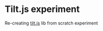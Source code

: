 # Tilt.js experiment
Re-creating [tilt.js](https://github.com/micku7zu/vanilla-tilt.js/tree/master) lib from scratch experiment
